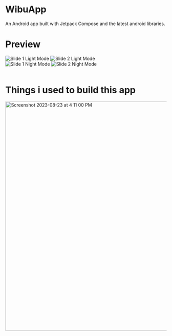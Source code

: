 # WibuApp
An Android app built with Jetpack Compose and the latest android libraries.

# Preview 
![Slide 1 Light Mode](https://github.com/user-attachments/assets/2047371a-7545-4b59-bbc2-73b0c7f68b68)
![Slide 2 Light Mode](https://github.com/user-attachments/assets/ce235d0a-c130-41b4-b3a2-1c19196a089c)
<br>
![Slide 1 Night Mode](https://github.com/user-attachments/assets/57090f35-13a2-442e-b446-1404c31ca6a2)
![Slide 2 Night Mode](https://github.com/user-attachments/assets/271ba1c5-a1f6-40fe-8a4c-451bde54d41c)
<br><br>
# Things i used to build this app
<img width="716" alt="Screenshot 2023-08-23 at 4 11 00 PM" src="https://github.com/mohammednawas8/NewsApp/assets/78867217/f9e80bb2-f066-4b90-a537-55d4e0bf07ca">

